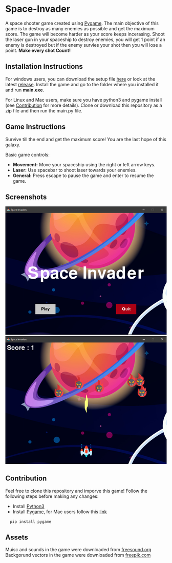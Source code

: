 # Space-Invader

A space shooter game created using [Pygame](https://www.pygame.org/). The main objective of this game is to destroy as many enemies as possible and get the maximum score. The game will become harder as your score keeps incerasing. Shoot the laser gun in your spaceship to destroy enemies, you will get 1 point if an enemy is destroyed but if the enemy survies your shot then you will lose a point. **Make every shot Count!**

## Installation Instructions

For windows users, you can download the setup file [here](https://github.com/anarghya-das/Space-Invader/releases/download/1.1/Space.Invader-0.0.0-win32.msi) or look at the latest [release](https://github.com/anarghya-das/Space-Invader/releases). Install the game and go to the folder where you installed it and run **main.exe**.

For Linux and Mac users, make sure you have python3 and pygame install (see [Contribution](#contribution) for more details). Clone or download this repository as a zip file and then run the main.py file.

## Game Instructions

Survive till the end and get the maximum score! You are the last hope of this galaxy.

Basic game controls:

- **Movement:** Move your spaceship using the right or left arrow keys.
- **Laser:** Use spacebar to shoot laser towards your enemies.
- **General:** Press escape to pause the game and enter to resume the game.

## Screenshots

![menu](https://github.com/anarghya-das/Space-Invader/blob/master/assests/menu.png)
![game](https://github.com/anarghya-das/Space-Invader/blob/master/assests/game.png)

## Contribution

Feel free to clone this repository and imporve this game! Follow the following steps before making any changes:

- Install [Python3](https://www.python.org/)
- Install [Pygame](https://www.pygame.org/), for Mac users follow this [link](https://www.pygame.org/wiki/macintosh)

``` [bash]
  pip install pygame
```

## Assets

Muisc and sounds in the game were downloaded from [freesound.org](https://freesound.org/)<br>
Backgorund vectors in the game were downloaded from [freepik.com](www.freepik.com)
